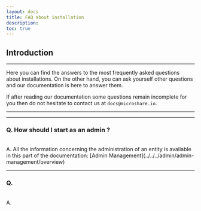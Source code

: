 ```yaml
---
layout: docs
title: FAQ about installation
description: 
toc: true
---
```


## Introduction
---------------------------------------

Here you can find the answers to the most frequently asked questions about installations. On the other hand, you can ask yourself other questions and our documentation is here to answer them. 

If after reading our documentation some questions remain incomplete for you then do not hesitate to contact us at `docs@microshare.io`.

---------------------------------------
---------------------------------------

### Q. How should I start as an admin ? 
<br>
A. All the information concerning the administration of an entity is available in this part of the documentation: [Admin Management](../../../admin/admin-management/overview)
<br>

---------------------------------------

### Q. 
<br>
A.
<br>